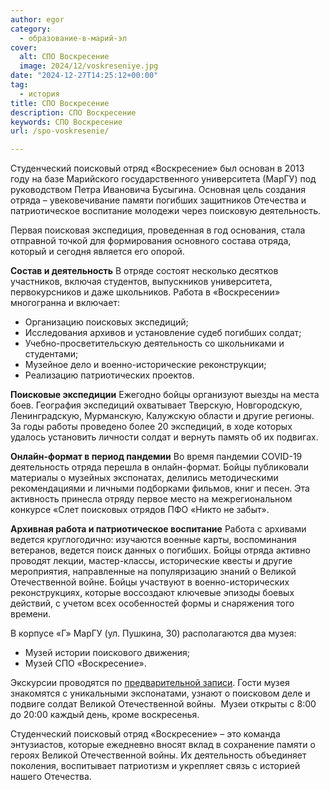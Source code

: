 ```yaml
---
author: egor
category:
  - образование-в-марий-эл
cover:
  alt: СПО Воскресение
  image: 2024/12/voskreseniye.jpg
date: "2024-12-27T14:25:12+00:00"
tag:
  - история
title: СПО Воскресение
description: СПО Воскресение
keywords: СПО Воскресение
url: /spo-voskresenie/

---
```

Студенческий поисковый отряд «Воскресение» был основан в 2013 году на базе Марийского государственного университета (МарГУ) под руководством Петра Ивановича Бусыгина. Основная цель создания отряда – увековечивание памяти погибших защитников Отечества и патриотическое воспитание молодежи через поисковую деятельность.

Первая поисковая экспедиция, проведенная в год основания, стала отправной точкой для формирования основного состава отряда, который и сегодня является его опорой.

**Состав и деятельность**
В отряде состоят несколько десятков участников, включая студентов, выпускников университета, первокурсников и даже школьников. Работа в «Воскресении» многогранна и включает:

- Организацию поисковых экспедиций;
- Исследования архивов и установление судеб погибших солдат;
- Учебно-просветительскую деятельность со школьниками и студентами;
- Музейное дело и военно-исторические реконструкции;
- Реализацию патриотических проектов.

**Поисковые экспедиции**
Ежегодно бойцы организуют выезды на места боев. География экспедиций охватывает Тверскую, Новгородскую, Ленинградскую, Мурманскую, Калужскую области и другие регионы. За годы работы проведено более 20 экспедиций, в ходе которых удалось установить личности солдат и вернуть память об их подвигах.

**Онлайн-формат в период пандемии**
Во время пандемии COVID-19 деятельность отряда перешла в онлайн-формат. Бойцы публиковали материалы о музейных экспонатах, делились методическими рекомендациями и личными подборками фильмов, книг и песен. Эта активность принесла отряду первое место на межрегиональном конкурсе «Слет поисковых отрядов ПФО «Никто не забыт».

**Архивная работа и патриотическое воспитание**
Работа с архивами ведется круглогодично: изучаются военные карты, воспоминания ветеранов, ведется поиск данных о погибших. Бойцы отряда активно проводят лекции, мастер-классы, исторические квесты и другие мероприятия, направленные на популяризацию знаний о Великой Отечественной войне. Бойцы участвуют в военно-исторических реконструкциях, которые воссоздают ключевые эпизоды боевых действий, с учетом всех особенностей формы и снаряжения того времени.

В корпусе «Г» МарГУ (ул. Пушкина, 30) располагаются два музея:

- Музей истории поискового движения;
- Музей СПО «Воскресение».

Экскурсии проводятся по [предварительной записи](https://vk.com/id15125042). Гости музея знакомятся с уникальными экспонатами, узнают о поисковом деле и подвиге солдат Великой Отечественной войны.  Музеи открыты с 8:00 до 20:00 каждый день, кроме воскресенья.

Студенческий поисковый отряд «Воскресение» – это команда энтузиастов, которые ежедневно вносят вклад в сохранение памяти о героях Великой Отечественной войны. Их деятельность объединяет поколения, воспитывает патриотизм и укрепляет связь с историей нашего Отечества.
